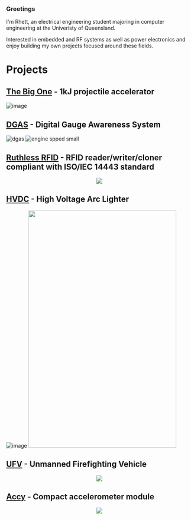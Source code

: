 ### Greetings

I'm Rhett, an electrical engineering student majoring in computer engineering at the Univeristy of Queensland.

Interested in embedded and RF systems as well as power electronics and enjoy building my own projects focused around these fields.

# Projects
## [The Big One](https://github.com/TheZ0/The-Big-One/tree/master) - 1kJ projectile accelerator
![image](https://github.com/user-attachments/assets/a2a5793f-34da-4d00-b46b-1514f84bb48d)

## [DGAS](https://github.com/Rhetticle/DGAS) - Digital Gauge Awareness System
![dgas](https://github.com/user-attachments/assets/2064eb17-eca9-4114-9e82-3063a13a6c68)
![engine spped small](https://github.com/user-attachments/assets/c9065faa-f549-4683-857e-e24539f3485a)

## [Ruthless RFID](https://github.com/TheZ0/Ruthless-RFID) - RFID reader/writer/cloner compliant with ISO/IEC 14443 standard
<p align="center">
  <img src="https://github.com/user-attachments/assets/169ad1ba-f0fe-40b1-9496-1b753e2ac9ae"/>
</p>

## [HVDC](https://github.com/Rhetticle/HVDC) - High Voltage Arc Lighter
![image](https://github.com/user-attachments/assets/4a807c4b-4983-4de0-8279-ec2f57c23545)
<img src="https://github.com/user-attachments/assets/b4b73c00-4507-44e3-9f8e-e0f8185a05a1" width=400 height=640>

## [UFV](https://github.com/TheZ0/UFV) - Unmanned Firefighting Vehicle
<p align="center">
  <img src="https://github.com/user-attachments/assets/4818b08c-c6d4-452a-b9e3-e6b291eeaee8"/>
</p>

## [Accy](https://github.com/TheZ0/Accy) - Compact accelerometer module
<p align="center">
  <img src="https://github.com/user-attachments/assets/1b40d543-43e5-4f43-93fc-0ae9290b9aeb"/>
</p>

